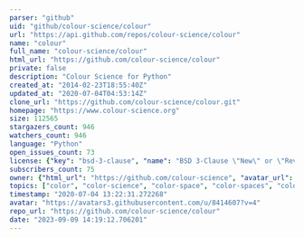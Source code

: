 ```yaml
---
parser: "github"
uid: "github/colour-science/colour"
url: "https://api.github.com/repos/colour-science/colour"
name: "colour"
full_name: "colour-science/colour"
html_url: "https://github.com/colour-science/colour"
private: false
description: "Colour Science for Python"
created_at: "2014-02-23T18:55:40Z"
updated_at: "2020-07-04T04:53:14Z"
clone_url: "https://github.com/colour-science/colour.git"
homepage: "https://www.colour-science.org"
size: 112565
stargazers_count: 946
watchers_count: 946
language: "Python"
open_issues_count: 73
license: {"key": "bsd-3-clause", "name": "BSD 3-Clause \"New\" or \"Revised\" License", "spdx_id": "BSD-3-Clause", "url": "https://api.github.com/licenses/bsd-3-clause", "node_id": "MDc6TGljZW5zZTU="}
subscribers_count: 75
owner: {"html_url": "https://github.com/colour-science", "avatar_url": "https://avatars3.githubusercontent.com/u/8414607?v=4", "login": "colour-science", "type": "Organization"}
topics: ["color", "color-science", "color-space", "color-spaces", "colorspace", "colorspaces", "colour", "colour-science", "colour-space", "colour-spaces", "colourspace", "colourspaces", "data", "dataset", "datasets", "python", "spectral-data", "spectral-dataset", "spectral-datasets"]
timestamp: "2020-07-04 13:22:31.272268"
avatar: "https://avatars3.githubusercontent.com/u/8414607?v=4"
repo_url: "https://github.com/colour-science/colour"
date: "2023-09-09 14:19:12.706201"
---
```

